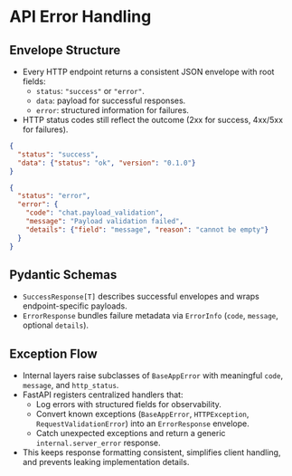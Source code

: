 # API Error Handling

## Envelope Structure
- Every HTTP endpoint returns a consistent JSON envelope with root fields:
  - `status`: `"success"` or `"error"`.
  - `data`: payload for successful responses.
  - `error`: structured information for failures.
- HTTP status codes still reflect the outcome (2xx for success, 4xx/5xx for failures).

```json
{
  "status": "success",
  "data": {"status": "ok", "version": "0.1.0"}
}

{
  "status": "error",
  "error": {
    "code": "chat.payload_validation",
    "message": "Payload validation failed",
    "details": {"field": "message", "reason": "cannot be empty"}
  }
}
```

## Pydantic Schemas
- `SuccessResponse[T]` describes successful envelopes and wraps endpoint-specific payloads.
- `ErrorResponse` bundles failure metadata via `ErrorInfo` (`code`, `message`, optional `details`).

## Exception Flow
- Internal layers raise subclasses of `BaseAppError` with meaningful `code`, `message`, and `http_status`.
- FastAPI registers centralized handlers that:
  - Log errors with structured fields for observability.
  - Convert known exceptions (`BaseAppError`, `HTTPException`, `RequestValidationError`) into an `ErrorResponse` envelope.
  - Catch unexpected exceptions and return a generic `internal.server_error` response.
- This keeps response formatting consistent, simplifies client handling, and prevents leaking implementation details.
